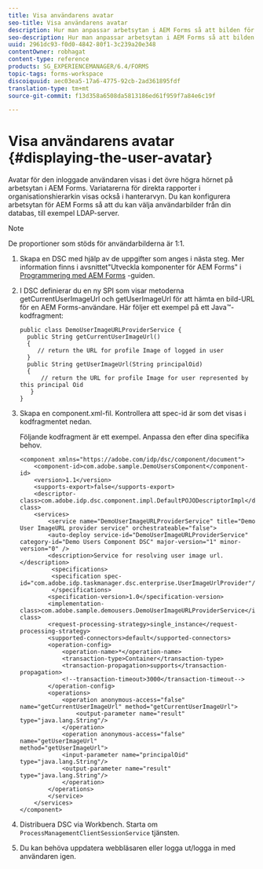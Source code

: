 ```yaml
---
title: Visa användarens avatar
seo-title: Visa användarens avatar
description: Hur man anpassar arbetsytan i AEM Forms så att bilden för en inloggad användare visas.
seo-description: Hur man anpassar arbetsytan i AEM Forms så att bilden för en inloggad användare visas.
uuid: 2961dc93-f0d0-4842-80f1-3c239a20e348
contentOwner: robhagat
content-type: reference
products: SG_EXPERIENCEMANAGER/6.4/FORMS
topic-tags: forms-workspace
discoiquuid: aec03ea5-17a6-4775-92cb-2ad361895fdf
translation-type: tm+mt
source-git-commit: f13d358a6508da5813186ed61f959f7a84e6c19f

---
```



# Visa användarens avatar {#displaying-the-user-avatar}

Avatar för den inloggade användaren visas i det övre högra hörnet på arbetsytan i AEM Forms. Variatarerna för direkta rapporter i organisationshierarkin visas också i hanterarvyn. Du kan konfigurera arbetsytan för AEM Forms så att du kan välja användarbilder från din databas, till exempel LDAP-server.

>[!NOTE]
>
>De proportioner som stöds för användarbilderna är 1:1.

1. Skapa en DSC med hjälp av de uppgifter som anges i nästa steg. Mer information finns i avsnittet&quot;Utveckla komponenter för AEM Forms&quot; i [Programmering med AEM Forms](https://www.adobe.com/go/learn_aemforms_programming_63) -guiden.
1. I DSC definierar du en ny SPI som visar metoderna getCurrentUserImageUrl och getUserImageUrl för att hämta en bild-URL för en AEM Forms-användare. Här följer ett exempel på ett Java™-kodfragment:

   ```as3
   public class DemoUserImageURLProviderService { 
     public String getCurrentUserImageUrl() 
     { 
        // return the URL for profile Image of logged in user 
     } 
     public String getUserImageUrl(String principalOid) 
     { 
         // return the URL for profile Image for user represented by this principal Oid 
      } 
   }
   ```

1. Skapa en component.xml-fil. Kontrollera att spec-id är som det visas i kodfragmentet nedan.

   Följande kodfragment är ett exempel. Anpassa den efter dina specifika behov.

   ```as3
   <component xmlns="https://adobe.com/idp/dsc/component/document"> 
       <component-id>com.adobe.sample.DemoUsersComponent</component-id> 
       <version>1.1</version> 
       <supports-export>false</supports-export> 
       <descriptor-class>com.adobe.idp.dsc.component.impl.DefaultPOJODescriptorImpl</descriptor-class> 
       <services> 
           <service name="DemoUserImageURLProviderService" title="Demo User ImageURL provider service" orchestrateable="false"> 
           <auto-deploy service-id="DemoUserImageURLProviderService" category-id="Demo Users Component DSC" major-version="1" minor-version="0" /> 
           <description>Service for resolving user image url.</description> 
            <specifications> 
            <specification spec-id="com.adobe.idp.taskmanager.dsc.enterprise.UserImageUrlProvider"/> 
            </specifications> 
           <specification-version>1.0</specification-version> 
           <implementation-class>com.adobe.sample.demousers.DemoUserImageURLProviderService</implementation-class> 
           <request-processing-strategy>single_instance</request-processing-strategy> 
           <supported-connectors>default</supported-connectors> 
           <operation-config> 
               <operation-name>*</operation-name> 
               <transaction-type>Container</transaction-type> 
               <transaction-propagation>supports</transaction-propagation> 
               <!--transaction-timeout>3000</transaction-timeout--> 
           </operation-config> 
           <operations> 
               <operation anonymous-access="false" name="getCurrentUserImageUrl" method="getCurrentUserImageUrl"> 
                   <output-parameter name="result" type="java.lang.String"/> 
               </operation> 
               <operation anonymous-access="false" name="getUserImageUrl" 
   method="getUserImageUrl"> 
               <input-parameter name="principalOid" type="java.lang.String"/> 
               <output-parameter name="result" type="java.lang.String"/> 
               </operation> 
           </operations> 
           </service> 
       </services>
   </component>
   ```

1. Distribuera DSC via Workbench. Starta om `ProcessManagementClientSessionService` tjänsten.
1. Du kan behöva uppdatera webbläsaren eller logga ut/logga in med användaren igen.
